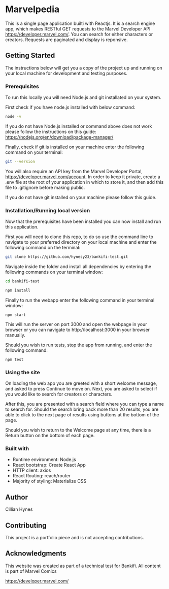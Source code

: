 # Marvelpedia

This is a single page application builti with Reactjs. It is a search engine app, which makes RESTful GET requests to the Marvel Developer API https://developer.marvel.com/. You can search for either characters or creators. Requests are paginated and display is reponsive.

## Getting Started

The instructions below will get you a copy of the project up and running on your local machine for development and testing purposes.

### Prerequisites

To run this locally you will need Node.js and git installated on your system.

First check if you have node.js installed with below command:

```bash
node -v
```

If you do not have Node.js installed or command above does not work please follow the instructions on this guide: https://nodejs.org/en/download/package-manager/

Finally, check if git is installed on your machine enter the following command on your terminal:

```bash
git --version
```

You will also require an API key from the Marvel Developer Portal, https://developer.marvel.com/account. In order to keep it private, create a .env file at the root of your application in which to store it, and then add this file to .gitignore before making public.

If you do not have git installed on your machine please follow this guide.

### Installation/Running local version

Now that the prerequisites have been installed you can now install and run this application.

First you will need to clone this repo, to do so use the command line to navigate to your preferred directory on your local machine and enter the following command on the terminal:

```bash
git clone https://github.com/hynesy23/bankifi-test.git
```

Navigate inside the folder and install all dependencies by entering the following commands on your terminal window:

```bash
cd bankifi-test

npm install
```

Finally to run the webapp enter the following command in your terminal window:

```
npm start
```

This will run the server on port 3000 and open the webpage in your browser or you can navigate to http://localhost:3000 in your browser manually.

Should you wish to run tests, stop the app from running, and enter the following command:

```
npm test
```

### Using the site

On loading the web app you are greeted with a short welcome message, and asked to press Continue to move on. Next, you are asked to select if you would like to search for creators or characters.

After this, you are presented with a search field where you can type a name to search for. Should the search bring back more than 20 results, you are able to click to the next page of results using buttons at the bottom of the page.

Should you wish to return to the Welcome page at any time, there is a Return button on the bottom of each page.

### Built with

- Runtime environment: Node.js
- React bootstrap: Create React App
- HTTP client: axios
- React Routing: reach/router
- Majority of styling: Materialize CSS

## Author

Cillian Hynes

## Contributing

This project is a portfolio piece and is not accepting contributions.

## Acknowledgments

This website was created as part of a technical test for Bankifi. All content is part of Marvel Comics

https://developer.marvel.com/
